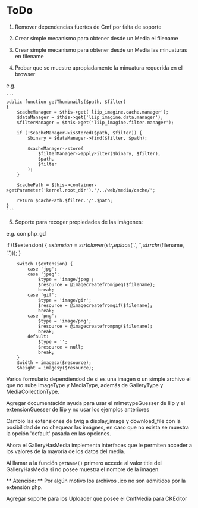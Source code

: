ToDo
====

1. Remover dependencias fuertes de Cmf por falta de soporte

2. Crear simple mecanismo para obtener desde un Media el filename

3. Crear simple mecanismo para obtener desde un Media las minuaturas en filename

4. Probar que se muestre apropiadamente la minuatura requerida en el browser

e.g.

    ```
    public function getThumbnails($path, $filter)
    {
        $cacheManager = $this->get('liip_imagine.cache.manager');
        $dataManager = $this->get('liip_imagine.data.manager');
        $filterManager = $this->get('liip_imagine.filter.manager');

        if (!$cacheManager->isStored($path, $filter)) {
            $binary = $dataManager->find($filter, $path);

            $cacheManager->store(
                $filterManager->applyFilter($binary, $filter),
                $path,
                $filter
            );
        }

        $cachePath = $this->container->getParameter('kernel.root_dir').'/../web/media/cache/';

        return $cachePath.$filter.'/'.$path;
    }
    ```

5. Soporte para recoger propiedades de las imágenes:

e.g. con php_gd

if (!$extension) {
            $extension = strtolower(str_replace('.', '', strrchr($filename, '.')));
        }

        switch ($extension) {
            case 'jpg':
            case 'jpeg':
                $type = 'image/jpeg';
                $resource = @imagecreatefromjpeg($filename);
                break;
            case 'gif':
                $type = 'image/gir';
                $resource = @imagecreatefromgif($filename);
                break;
            case 'png':
                $type = 'image/png';
                $resource = @imagecreatefrompng($filename);
                break;
            default:
                $type = '';
                $resource = null;
                break;
        }
        $width = imagesx($resource);
        $height = imagesy($resource);

Varios formulario dependiendod de si es una imagen o un simple archivo el que no sube ImageType y MediaType, además de GalleryType y MediaCollectionType.

Agregar documentación ayuda para usar el mimetypeGuesser de liip y el extensionGuesser de liip y no usar los ejemplos anteriores

Cambio las extensiones de twig a display_image y download_file con la posibilidad de no chequear las imágnes, en caso que no exista se muestra la opción 'default' pasada en las opciones.

Ahora el GalleryHasMedia implementa interfaces que le permiten acceder a los valores de la mayoría de los datos del media.

Al llamar a la función ``getName()`` primero accede al valor title del GalleryHasMedia si no posee muestra el nombre de la imagen.

** Atención: ** Por algún motivo los archivos .ico no son admitidos por la extensión php.

Agregar soporte para los Uploader que posee el CmfMedia para CKEditor

